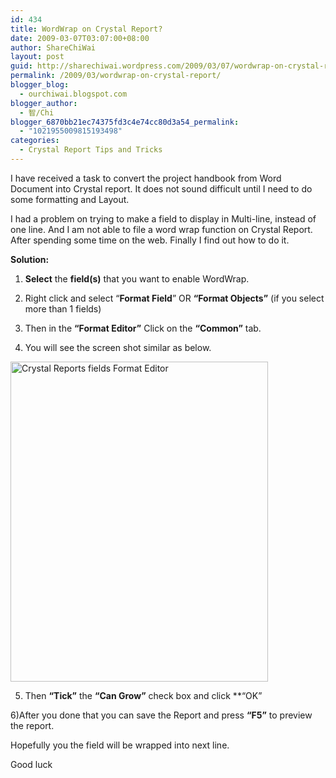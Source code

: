 ```yaml
---
id: 434
title: WordWrap on Crystal Report?
date: 2009-03-07T03:07:00+08:00
author: ShareChiWai
layout: post
guid: http://sharechiwai.wordpress.com/2009/03/07/wordwrap-on-crystal-report
permalink: /2009/03/wordwrap-on-crystal-report/
blogger_blog:
  - ourchiwai.blogspot.com
blogger_author:
  - 智/Chi
blogger_6870bb21ec74375fd3c4e74cc80d3a54_permalink:
  - "1021955009815193498"
categories:
  - Crystal Report Tips and Tricks
---
```

I have received a task to convert the project handbook from Word Document into Crystal report. It does not sound difficult until I need to do some formatting and Layout.

I had a problem on trying to make a field to display in Multi-line, instead of one line. And I am not able to file a word wrap function on Crystal Report. After spending some time on the web. Finally I find out how to do it.

**Solution:**

1) **Select** the **field(s)** that you want to enable WordWrap.

2) Right click and select &#8220;**Format Field**&#8221; OR **&#8220;Format Objects&#8221;** (if you select more than 1 fields)

3) Then in the **&#8220;Format Editor&#8221;** Click on the **&#8220;Common&#8221;** tab.

4) You will see the screen shot similar as below.

[<img title="Crystal Reports fields Format Editor" src="https://i1.wp.com/api.photoshop.com/home_453edadf42c44e2bba351fb5d2dfaeb1/adobe-px-thumbnails/fe5dd095128d47e39605022d415e78d6/256.jpg?resize=412%2C512" alt="Crystal Reports fields Format Editor" width="412" height="512" data-recalc-dims="1" />](https://i1.wp.com/api.photoshop.com/home_453edadf42c44e2bba351fb5d2dfaeb1/adobe-px-thumbnails/fe5dd095128d47e39605022d415e78d6/256.jpg)

5) Then **&#8220;Tick&#8221;** the **&#8220;Can Grow&#8221;** check box and click **&#8220;OK&#8221;</p> 

</strong>6)After you done that you can save the Report and press **&#8220;F5&#8221;** to preview the report.

Hopefully you the field will be wrapped into next line.

Good luck